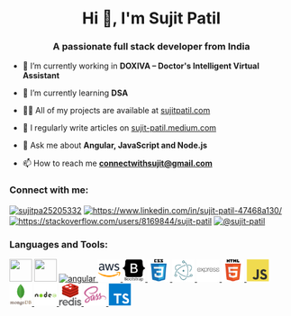 <h1 align="center">Hi 👋, I'm Sujit Patil</h1>
<h3 align="center">A passionate full stack developer from India</h3>

- 🔭 I’m currently working in **DOXIVA – Doctor's Intelligent Virtual Assistant**

- 🌱 I’m currently learning **DSA**

- 👨‍💻 All of my projects are available at [sujitpatil.com](sujitpatil.com)

- 📝 I regularly write articles on [sujit-patil.medium.com](sujit-patil.medium.com)

- 💬 Ask me about **Angular, JavaScript and Node.js**

- 📫 How to reach me **connectwithsujit@gmail.com**

<h3 align="left">Connect with me:</h3>
<p align="left">
<a href="https://twitter.com/sujitpa25205332" target="blank"><img align="center" src="https://raw.githubusercontent.com/rahuldkjain/github-profile-readme-generator/master/src/images/icons/Social/twitter.svg" alt="sujitpa25205332" height="30" width="40" /></a>
<a href="https://linkedin.com/in/https://www.linkedin.com/in/sujit-patil-47468a130/" target="blank"><img align="center" src="https://raw.githubusercontent.com/rahuldkjain/github-profile-readme-generator/master/src/images/icons/Social/linked-in-alt.svg" alt="https://www.linkedin.com/in/sujit-patil-47468a130/" height="30" width="40" /></a>
<a href="https://stackoverflow.com/users/https://stackoverflow.com/users/8169844/sujit-patil" target="blank"><img align="center" src="https://raw.githubusercontent.com/rahuldkjain/github-profile-readme-generator/master/src/images/icons/Social/stack-overflow.svg" alt="https://stackoverflow.com/users/8169844/sujit-patil" height="30" width="40" /></a>
<a href="https://medium.com/@sujit-patil" target="blank"><img align="center" src="https://raw.githubusercontent.com/rahuldkjain/github-profile-readme-generator/master/src/images/icons/Social/medium.svg" alt="@sujit-patil" height="30" width="40" /></a>
</p>

<h3 align="left">Languages and Tools:</h3>
<p align="left"> <a href="https://react.dev" target="_blank" rel="noreferrer"><img src="https://cdn.jsdelivr.net/gh/devicons/devicon/icons/react/react-original-wordmark.svg"  height="40" width="40"/></a> <a href="https://nextjs.org" target="_blank" rel="noreferrer"><img src="https://cdn.jsdelivr.net/gh/devicons/devicon/icons/nextjs/nextjs-original-wordmark.svg" height="40" width="40"/></a> <a href="https://angular.io" target="_blank" rel="noreferrer"> <img src="https://angular.io/assets/images/logos/angular/angular.svg" alt="angular" width="40" height="40"/> </a> <a href="https://aws.amazon.com" target="_blank" rel="noreferrer"> <img src="https://raw.githubusercontent.com/devicons/devicon/master/icons/amazonwebservices/amazonwebservices-original-wordmark.svg" alt="aws" width="40" height="40"/> </a> <a href="https://getbootstrap.com" target="_blank" rel="noreferrer"> <img src="https://raw.githubusercontent.com/devicons/devicon/master/icons/bootstrap/bootstrap-plain-wordmark.svg" alt="bootstrap" width="40" height="40"/> </a> <a href="https://www.w3schools.com/css/" target="_blank" rel="noreferrer"> <img src="https://raw.githubusercontent.com/devicons/devicon/master/icons/css3/css3-original-wordmark.svg" alt="css3" width="40" height="40"/> </a> <a href="https://www.electronjs.org" target="_blank" rel="noreferrer"> <img src="https://raw.githubusercontent.com/devicons/devicon/master/icons/electron/electron-original.svg" alt="electron" width="40" height="40"/> </a> <a href="https://expressjs.com" target="_blank" rel="noreferrer"> <img src="https://raw.githubusercontent.com/devicons/devicon/master/icons/express/express-original-wordmark.svg" alt="express" width="40" height="40"/> </a><a href="https://www.w3.org/html/" target="_blank" rel="noreferrer"> <img src="https://raw.githubusercontent.com/devicons/devicon/master/icons/html5/html5-original-wordmark.svg" alt="html5" width="40" height="40"/> </a>  <a href="https://developer.mozilla.org/en-US/docs/Web/JavaScript" target="_blank" rel="noreferrer"> <img src="https://raw.githubusercontent.com/devicons/devicon/master/icons/javascript/javascript-original.svg" alt="javascript" width="40" height="40"/> </a> <a href="https://www.mongodb.com/" target="_blank" rel="noreferrer"> <img src="https://raw.githubusercontent.com/devicons/devicon/master/icons/mongodb/mongodb-original-wordmark.svg" alt="mongodb" width="40" height="40"/> </a> <a href="https://nodejs.org" target="_blank" rel="noreferrer"> <img src="https://raw.githubusercontent.com/devicons/devicon/master/icons/nodejs/nodejs-original-wordmark.svg" alt="nodejs" width="40" height="40"/> </a> <a href="https://redis.io" target="_blank" rel="noreferrer"> <img src="https://raw.githubusercontent.com/devicons/devicon/master/icons/redis/redis-original-wordmark.svg" alt="redis" width="40" height="40"/> </a> <a href="https://sass-lang.com" target="_blank" rel="noreferrer"> <img src="https://raw.githubusercontent.com/devicons/devicon/master/icons/sass/sass-original.svg" alt="sass" width="40" height="40"/> </a> <a href="https://www.typescriptlang.org/" target="_blank" rel="noreferrer"> <img src="https://raw.githubusercontent.com/devicons/devicon/master/icons/typescript/typescript-original.svg" alt="typescript" width="40" height="40"/> </a> </p>
